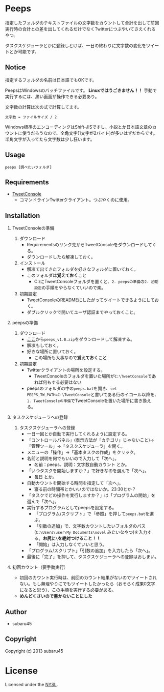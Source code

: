 # Peeps

指定したフォルダのテキストファイルの文字数をカウントして合計を出して前回実行時の合計との差を出してくれるだけでなくTwitterにつぶやいてさえくれるやつ。

タスクスケジューラとかに登録しとけば、一日の終わりに文字数の変化をツイートとか可能です。

## Notice

指定するフォルダの名前は日本語でもOKです。

PeepsはWindowsのバッチファイルです。
**Linuxではうごきません！！**
手動で実行するには、黒い画面が操作できる必要あり。

文字数の計算は次の式で計算してます。

    文字数 = ファイルサイズ / 2

Windows標準のエンコーディングはShift-JISですし、小説とか日本語文章のカウントに使うだろうなので、全角文字(1文字が2バイト)が多いはずだからです。
半角文字が入ってたら文字数は少し狂います。

## Usage

    peeps [調べたいフォルダ]


## Requirements

* [TweetConsole](http://www.vector.co.jp/soft/win95/net/se483315.html)
    * コマンドラインTwitterクライアント。つぶやくのに使用。


## Installation

1. TweetConsoleの準備
    1. ダウンロード
        * Requirementsのリンク先からTweetConsoleをダウンロードしてくる。
        * ダウンロードしたら解凍しておく。
    2. インストール
        * 解凍て出てきたフォルダを好きなフォルダに置いておく。
        * このフォルダは**覚えておく**こと
            * C:\にTweetConsoleフォルダを置くと、`2. peepsの準備`の`2. 初期設定`の手順をやらなくていいので楽。
    3. 初期設定
        * TweetConsoleのREADMEにしたがってツイートできるようにしておく。
        * ダブルクリックで開いてユーザ認証までやっておくこと。
        
2. peepsの準備
    1. ダウンロード
        * [ここ](https://bitbucket.org/subaru45/peeps/downloads/peeps_v1.0.zip)から`peeps_v1.0.zip`をダウンロードして解凍する。
        * 解凍もしておく。
        * 好きな場所に置いておく。
            * この場所も大事なので**覚えておくこと**
    2. 初期設定
        * Twitterクライアントの場所を設定する。
            * TweetConsoleのフォルダを置いた場所が`C:\TweetConsole`であれば何もする必要はない
        * peepsのフォルダの中の`peeps.bat`を開き、`set PEEPS_TW_PATH=C:\TweetConsole`と書いてある行のイコール以降を、`1. TweetConsoleの準備`でTweetConsoleを置いた場所に書き換える。
        
3. タスクスケジューラへの登録
    1. タスクスケジューラへの登録
        * 一日一回とか自動で実行してくれるように設定する。
        * 「コントロールパネル」(表示方法が「カテゴリ」じゃないこと)→「管理ツール」→「タスクスケジューラ」を開く。
        * メニューの「操作」→「基本タスクの作成」をクリック。
        * 名前と説明を何でもいいので入力して「次へ」。
            * 名前：peeps、説明：文字数自動カウント とか。
        * 「いつタスクを開始しますか？」で好きなのを選んで「次へ」。
            * 毎日 とか。
        * 自動カウントを開始する時間を指定して「次へ」。
            * 寝る前の時間帯とかいいのではないか。23:30とか？
        * 「タスクでどの操作を実行しますか？」は「プログラムの開始」を選んで「次へ」。
        * 実行するプログラムとしてpeepsを設定する。
            * 「プログラム/スクリプト」で「参照」を押して`peeps.bat`を選ぶ。
            * 「引数の追加」で、文字数カウントしたいフォルダのパス(`C:\Users\user\My Documents\novel` みたいなやつ)を入力する。**お尻に`\`を絶対つけること！！**
            * 「開始」は入力しなくていいと思う。
        * 「プログラム/スクリプト」「引数の追加」を入力したら「次へ」。
        * 最後に「完了」を押して、タスクスケジューラへの登録はおしまい。
4. 初回カウント（要手動実行）
    * 初回のカウント実行時は、前回のカウント結果がないのでツイートされない。もし無理やりにでもツイートしたかったら（おそらく成果0文字になると思う）、この手順を実行する必要がある。
    * **めんどくさいので書かないことにした**


## Author

* subaru45

## Copyright

Copyright (c) 2013 subaru45

# License

Licensed under the [NYSL](http://www.kmonos.net/nysl/).

